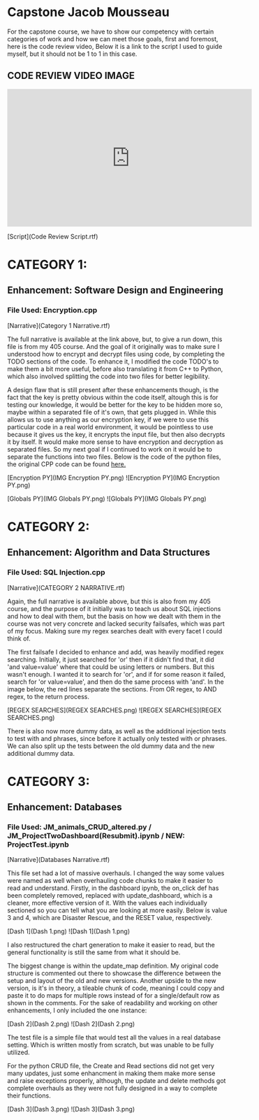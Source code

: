 # Capstone Jacob Mousseau

For the capstone course, we have to show our competency with certain categories of work and how we can meet those goals, first and foremost, here is the code review video, Below it is a link to the script I used to guide myself, but it should not be 1 to 1 in this case. 

<h2>CODE REVIEW VIDEO IMAGE</h2>

<iframe width="560" height="315" src="https://www.youtube.com/embed/7VPagv84TxQ" title="YouTube video player" frameborder="0" allow="accelerometer; autoplay; clipboard-write; encrypted-media; gyroscope; picture-in-picture" allowfullscreen></iframe>

[Script](Code Review Script.rtf)

<h1>CATEGORY 1:</h1>
<h2>Enhancement: Software Design and Engineering</h2>
<h3>File Used: Encryption.cpp</h3>
[Narrative](Category 1 Narrative.rtf)

The full narrative is available at the link above, but, to give a run down, this file is from my 405 course. And the goal of it originally was to make sure I understood how to encrypt and decrypt files using code, by completing the TODO sections of the code. To enhance it, I modified the code TODO's to make them a bit more useful, before also translating it from C++ to Python, which also involved splitting the code into two files for better legibility.

A design flaw that is still present after these enhancements though, is the fact that the key is pretty obvious within the code itself, altough this is for testing our knowledge, it would be better for the key to be hidden more so, maybe within a separated file of it's own, that gets plugged in. While this allows us to use anything as our encryption key, if we were to use this particular code in a real world environment, it would be pointless to use because it gives us the key, it encrypts the input file, but then also decrypts it by itself. It would make more sense to have encryption and decryption as separated files. So my next goal if I continued to work on it would be to separate the functions into two files. Below is the code of the python files, the original CPP code can be found [here.](Encryption.cpp)

[Encryption PY](IMG Encryption PY.png)
![Encryption PY](IMG Encryption PY.png)

[Globals PY](IMG Globals PY.png)
![Globals PY](IMG Globals PY.png)

<h1>CATEGORY 2:</h1>
<h2>Enhancement: Algorithm and Data Structures</h2>
<h3>File Used: SQL Injection.cpp</h3>
[Narrative](CATEGORY 2 NARRATIVE.rtf)

Again, the full narrative is available above, but this is also from my 405 course, and the purpose of it initially was to teach us about SQL injections and how to deal with them, but the basis on how we dealt with them in the course was not very concrete and lacked security failsafes, which was part of my focus. Making sure my regex searches dealt with every facet I could think of. 

The first failsafe I decided to enhance and add, was heavily modified regex searching. Initially, it just searched for 'or' then if it didn't find that, it did 'and value=value' where that could be using letters or numbers. But this wasn't enough. I wanted it to search for 'or', and if for some reason it failed, search for 'or value=value', and then do the same process with 'and'. In the image below, the red lines separate the sections. From OR regex, to AND regex, to the return process.

[REGEX SEARCHES](REGEX SEARCHES.png)
![REGEX SEARCHES](REGEX SEARCHES.png)

There is also now more dummy data, as well as the additional injection tests to test with and phrases, since before it actually only tested with or phrases. We can also split up the tests between the old dummy data and the new additional dummy data.

<h1>CATEGORY 3:</h1>
<h2>Enhancement: Databases</h2>
<h3>File Used: JM_animals_CRUD_altered.py / JM_ProjectTwoDashboard(Resubmit).ipynb / NEW: ProjectTest.ipynb </h3>
[Narrative](Databases Narrative.rtf)

This file set had a lot of massive overhauls. I changed the way some values were named as well when overhauling code chunks to make it easier to read and understand. Firstly, in the dashboard ipynb, the on_click def has been completely removed, replaced with update_dashboard, which is a cleaner, more effective version of it. With the values each individually sectioned so you can tell what you are looking at more easily. Below is value 3 and 4, which are Disaster Rescue, and the RESET value, respectively.

[Dash 1](Dash 1.png)
![Dash 1](Dash 1.png)

I also restructured the chart generation to make it easier to read, but the general functionality is still the same from what it should be.

The biggest change is within the update_map definition. My original code structure is commented out there to showcase the difference between the setup and layout of the old and new versions. Another upside to the new version, is it's in theory, a tileable chunk of code, meaning I could copy and paste it to do maps for multiple rows instead of for a single/default row as shown in the comments. For the sake of readability and working on other enhancements, I only included the one instance:
 
[Dash 2](Dash 2.png)
![Dash 2](Dash 2.png)

The test file is a simple file that would test all the values in a real database setting. Which is written mostly from scratch, but was unable to be fully utilized.

For the python CRUD file, the Create and Read sections did not get very many updates, just some enhancment in making them make more sense and raise exceptions properly, although, the update and delete methods got complete overhauls as they were not fully designed in a way to complete their functions. 

[Dash 3](Dash 3.png)
![Dash 3](Dash 3.png)
